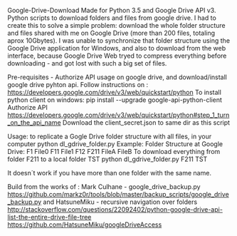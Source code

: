 Google-Drive-Download
Made for Python 3.5 and Google Drive API v3.
Python scripts to download folders and files from google drive.
I had to create this to solve a simple problem: download the whole folder structure and files shared with me on Google Drive (more than 200 files, totaling aprox 10Gbytes). I was unable to synchronize that folder structure using the Google Drive application for Windows, and also to download from the web interface, because Google Drive Web tryed to compress everything before downloading - and got lost with such a big set of files.

Pre-requisites - Authorize API usage on google drive, and download/install google drive pyhton api. 
Follow instructions on : https://developers.google.com/drive/v3/web/quickstart/python
To install python client on windows:
pip install --upgrade google-api-python-client
Authorize API https://developers.google.com/drive/v3/web/quickstart/python#step_1_turn_on_the_api_name
Download the client_secret.json to same dir as this script

Usage: to replicate a Gogle Drive folder structure with all files, in your computer
python dl_gdrive_folder.py <Google drive folder source> <local computer folder destination>
Example:
Folder Structure at Google Drive:
F1
	File0
	F11
		File1
	F12
		F211
			FileA
			FileB
To download everything from folder F211 to a local folder TST
python dl_gdrive_folder.py F211 TST	

It doesn´t work if you have more than one folder with the same name.

Build from the works of :
Mark Culhane - google_drive_backup.py
https://github.com/markz0r/tools/blob/master/backup_scripts/google_drive_backup.py
and
HatsuneMiku - recursive navigation over folders
http://stackoverflow.com/questions/22092402/python-google-drive-api-list-the-entire-drive-file-tree
https://github.com/HatsuneMiku/googleDriveAccess

